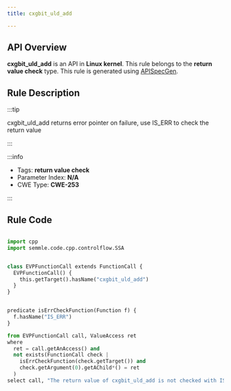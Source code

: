 ```yaml
---
title: cxgbit_uld_add

---
```



## API Overview
**cxgbit_uld_add** is an API in **Linux kernel**. This rule belongs to the **return value check** type. This rule is generated using [APISpecGen](../../tools/APISpecGen).
## Rule Description

:::tip

cxgbit_uld_add returns error pointer on failure, use IS_ERR to check the return value

:::

:::info

- Tags: **return value check**
- Parameter Index: **N/A**
- CWE Type: **CWE-253**

:::

## Rule Code
```python

import cpp
import semmle.code.cpp.controlflow.SSA


class EVPFunctionCall extends FunctionCall {
  EVPFunctionCall() {
    this.getTarget().hasName("cxgbit_uld_add")
  }
}


predicate isErrCheckFunction(Function f) {
  f.hasName("IS_ERR") 
}

from EVPFunctionCall call, ValueAccess ret
where
  ret = call.getAnAccess() and
  not exists(FunctionCall check |
    isErrCheckFunction(check.getTarget()) and
    check.getArgument(0).getAChild*() = ret
  )
select call, "The return value of cxgbit_uld_add is not checked with IS_ERR."
    
```